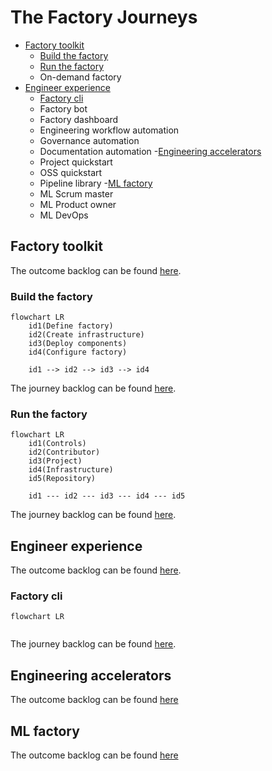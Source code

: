 # The Factory Journeys

<!-- TOC -->
- [Factory toolkit](#factory-toolkit)
    - [Build the factory](#build-the-factory)
    - [Run the factory](#run-the-factory)
    - On-demand factory
- [Engineer experience](#engineer-experience)
    - [Factory cli](#factory-cli)
    - Factory bot
    - Factory dashboard
    - Engineering workflow automation
    - Governance automation
    - Documentation automation
-[Engineering accelerators](#engineering-accelerators)
    - Project quickstart
    - OSS quickstart
    - Pipeline library
-[ML factory](#ml-factory)
    - ML Scrum master
    - ML Product owner
    - ML DevOps
<!-- /TOC -->

## Factory toolkit
<!-- TODO: doc(journey): describe the factory toolkit outcome -->

The outcome backlog can be found [here]().

### Build the factory
<!-- TODO: doc(journey): describe build the Factory -->

```mermaid
flowchart LR
    id1(Define factory)
    id2(Create infrastructure)
    id3(Deploy components)
    id4(Configure factory)
    
    id1 --> id2 --> id3 --> id4
```
The journey backlog can be found [here]().

### Run the factory
<!-- TODO: doc(journey): describe run the factory -->

```mermaid
flowchart LR
    id1(Controls)
    id2(Contributor)
    id3(Project)
    id4(Infrastructure)
    id5(Repository)
    
    id1 --- id2 --- id3 --- id4 --- id5
```
The journey backlog can be found [here]().


## Engineer experience
<!-- TODO: doc(journey): describe the engineer experience outcome -->

The outcome backlog can be found [here]().

### Factory cli
<!-- TODO: doc(journey): describe Factory cli -->

```mermaid
flowchart LR
    
```
The journey backlog can be found [here]().


## Engineering accelerators
<!-- TODO: doc(journey): describe the engineering accelerators outcome -->

The outcome backlog can be found [here]()

## ML factory
<!-- TODO: doc(journey): describe the ML factory outcome -->

The outcome backlog can be found [here]()

